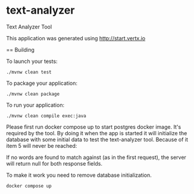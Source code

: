 # text-analyzer
Text Analyzer Tool

This application was generated using http://start.vertx.io

== Building

To launch your tests:
```
./mvnw clean test
```

To package your application:
```
./mvnw clean package
```

To run your application:
```
./mvnw clean compile exec:java
```

Please first run docker compose up to start postgres docker image. It's required by the tool.
By doing it when the app is started it will initialize the database with some initial data to test the text-analyzer tool.
Because of it item 5 will never be reached:

If no words are found to match against (as in the first request), the server will return null
for both response fields.

To make it work you need to remove database initialization.

```
docker compose up
```